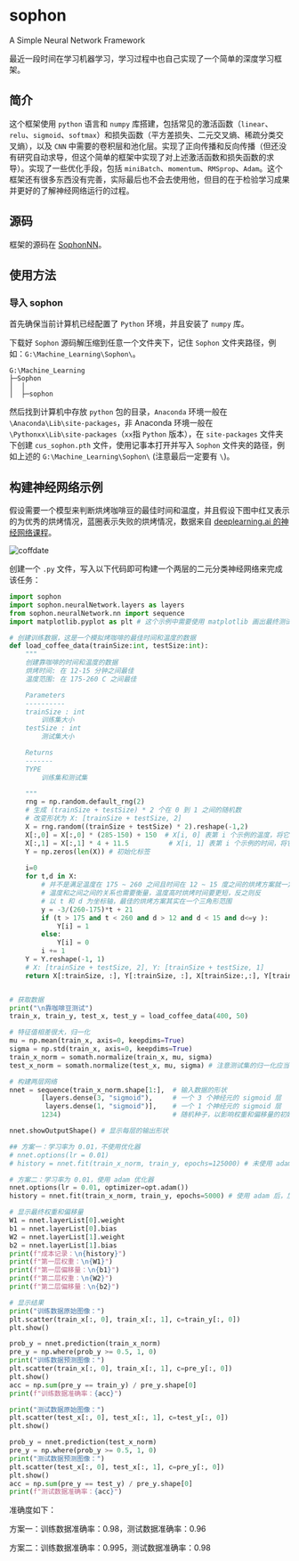 # sophon
A Simple Neural Network Framework

最近一段时间在学习机器学习，学习过程中也自己实现了一个简单的深度学习框架。

## 简介
这个框架使用 `python` 语言和 `numpy` 库搭建，包括常见的激活函数（`linear`、`relu`、`sigmoid`、`softmax`）和损失函数（平方差损失、二元交叉熵、稀疏分类交叉熵），以及 `CNN` 中需要的卷积层和池化层。实现了正向传播和反向传播（但还没有研究自动求导，但这个简单的框架中实现了对上述激活函数和损失函数的求导）。实现了一些优化手段，包括 `miniBatch`、`momentum`、`RMSprop`、`Adam`。这个框架还有很多东西没有完善，实际最后也不会去使用他，但目的在于检验学习成果并更好的了解神经网络运行的过程。


## 源码
框架的源码在 [SophonNN](https://github.com/Juruoer/SophonNN/tree/master)。


## 使用方法
### 导入 sophon
首先确保当前计算机已经配置了 `Python` 环境，并且安装了 `numpy` 库。

下载好 `Sophon` 源码解压缩到任意一个文件夹下，记住 `Sophon` 文件夹路径，例如：`G:\Machine_Learning\Sophon\`。

```
G:\Machine_Learning
├─Sophon
│  │
│  ├─sophon
```

然后找到计算机中存放 `python` 包的目录，`Anaconda` 环境一般在 `\Anaconda\Lib\site-packages`，非 Anaconda 环境一般在 `\Pythonxx\Lib\site-packages`（`xx`指 `Python` 版本），在 `site-packages` 文件夹下创建 `cus_sophon.pth` 文件，使用记事本打开并写入 `Sophon` 文件夹的路径，例如上述的 `G:\Machine_Learning\Sophon\` (注意最后一定要有 `\`)。

## 构建神经网络示例

 假设需要一个模型来判断烘烤咖啡豆的最佳时间和温度，并且假设下图中红叉表示的为优秀的烘烤情况，蓝圈表示失败的烘烤情况，数据来自 [deeplearning.ai 的神经网络课程](https://www.coursera.org/learn/neural-networks-deep-learning)。

![coffdate](https://user-images.githubusercontent.com/53604157/222099861-a7e74672-bbe5-499d-ad15-3d737bd5c609.png)

创建一个 `.py` 文件，写入以下代码即可构建一个两层的二元分类神经网络来完成该任务：

```python
import sophon
import sophon.neuralNetwork.layers as layers
from sophon.neuralNetwork.nn import sequence
import matplotlib.pyplot as plt # 这个示例中需要使用 matplotlib 画出最终测试的结果图，如果没有安装 matplotlib，可以将下面使用 plt 的代码注释，这不会影响程序运行，只是缺少图像直观的检测结果

# 创建训练数据，这是一个模拟烤咖啡的最佳时间和温度的数据
def load_coffee_data(trainSize:int, testSize:int):
    """
    创建靠咖啡的时间和温度的数据
    烘烤时间: 在 12-15 分钟之间最佳
    温度范围: 在 175-260 C 之间最佳

    Parameters
    ----------
    trainSize : int
        训练集大小
    testSize : int
        测试集大小

    Returns
    -------
    TYPE
        训练集和测试集

    """
    rng = np.random.default_rng(2)
    # 生成 (trainSize + testSize) * 2 个在 0 到 1 之间的随机数
    # 改变形状为 X: [trainSize + testSize, 2]
    X = rng.random((trainSize + testSize) * 2).reshape(-1,2)
    X[:,0] = X[:,0] * (285-150) + 150  # X[i, 0] 表第 i 个示例的温度，将它们分散到 150 到 285 之间
    X[:,1] = X[:,1] * 4 + 11.5          # X[i, 1] 表第 i 个示例的时间，将它们分散到 11.5 到 15.5 之间
    Y = np.zeros(len(X)) # 初始化标签
    
    i=0
    for t,d in X:
        # 并不是满足温度在 175 ~ 260 之间且时间在 12 ~ 15 度之间的烘烤方案就一定好
        # 温度和之间之间的关系也需要衡量，温度高时烘烤时间要更短，反之则反
        # 以 t 和 d 为坐标轴，最佳的烘烤方案其实在一个三角形范围
        y = -3/(260-175)*t + 21
        if (t > 175 and t < 260 and d > 12 and d < 15 and d<=y ):
            Y[i] = 1
        else:
            Y[i] = 0
        i += 1
    Y = Y.reshape(-1, 1)
    # X: [trainSize + testSize, 2], Y: [trainSize + testSize, 1]
    return X[:trainSize, :], Y[:trainSize, :], X[trainSize:,:], Y[trainSize:, :]


# 获取数据
print("\n靠咖啡豆测试")
train_x, train_y, test_x, test_y = load_coffee_data(400, 50)

# 特征值相差很大，归一化
mu = np.mean(train_x, axis=0, keepdims=True)
sigma = np.std(train_x, axis=0, keepdims=True)
train_x_norm = somath.normalize(train_x, mu, sigma)
test_x_norm = somath.normalize(test_x, mu, sigma) # 注意测试集的归一化应当使用训练集的分布

# 构建两层网络
nnet = sequence(train_x_norm.shape[1:],  # 输入数据的形状
        [layers.dense(3, "sigmoid"),     # 一个 3 个神经元的 sigmoid 层
         layers.dense(1, "sigmoid")],    # 一个 1 个神经元的 sigmoid 层
        1234)                            # 随机种子，以影响权重和偏移量的初始化

nnet.showOutputShape() # 显示每层的输出形状

## 方案一：学习率为 0.01，不使用优化器
# nnet.options(lr = 0.01)
# history = nnet.fit(train_x_norm, train_y, epochs=125000) # 未使用 adam 优化器

# 方案二：学习率为 0.01，使用 adam 优化器
nnet.options(lr = 0.01, optimizer=opt.adam())
history = nnet.fit(train_x_norm, train_y, epochs=5000) # 使用 adam 后，加快了成本下降

# 显示最终权重和偏移量
W1 = nnet.layerList[0].weight
b1 = nnet.layerList[0].bias
W2 = nnet.layerList[1].weight
b2 = nnet.layerList[1].bias
print(f"成本记录：\n{history}")
print(f"第一层权重：\n{W1}")
print(f"第一层偏移量：\n{b1}")
print(f"第二层权重：\n{W2}")
print(f"第二层偏移量：\n{b2}")

# 显示结果
print("训练数据原始图像：")
plt.scatter(train_x[:, 0], train_x[:, 1], c=train_y[:, 0])
plt.show()

prob_y = nnet.prediction(train_x_norm)
pre_y = np.where(prob_y >= 0.5, 1, 0)
print("训练数据预测图像：")
plt.scatter(train_x[:, 0], train_x[:, 1], c=pre_y[:, 0])
plt.show()
acc = np.sum(pre_y == train_y) / pre_y.shape[0]
print(f"训练数据准确率：{acc}")

print("测试数据原始图像：")
plt.scatter(test_x[:, 0], test_x[:, 1], c=test_y[:, 0])
plt.show()

prob_y = nnet.prediction(test_x_norm)
pre_y = np.where(prob_y >= 0.5, 1, 0)
print("测试数据预测图像：")
plt.scatter(test_x[:, 0], test_x[:, 1], c=pre_y[:, 0])
plt.show()
acc = np.sum(pre_y == test_y) / pre_y.shape[0]
print(f"测试数据准确率：{acc}")

```

准确度如下：

方案一：训练数据准确率：0.98，测试数据准确率：0.96

方案二：训练数据准确率：0.995，测试数据准确率：0.98
